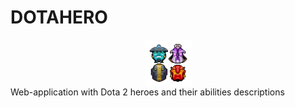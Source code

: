 # DOTAHERO
<img src="public/dotahero_transparent.png" alt="DOTAHERO Logo" style="height: 75px; width:75px; display:block;margin:auto;"/>
Web-application with Dota 2 heroes and their abilities descriptions
